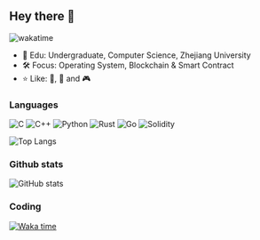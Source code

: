 ## Hey there :wave:

![wakatime](https://wakatime.com/badge/user/5a7abdae-6e7d-4bd8-8663-e76179b44ecb.svg?style=flat)

* :open_book: Edu: Undergraduate, Computer Science, Zhejiang University
* :hammer_and_wrench: Focus: Operating System, Blockchain & Smart Contract
* :star: Like: :tennis:, :bicyclist: and :video_game:

### Languages

![C](https://img.shields.io/badge/C-1f2430?style=flat&logo=C&logoColor=73d0ff)
![C++](https://img.shields.io/badge/C++-1f2430?style=flat&logo=C%2B%2B&logoColor=73d0ff)
![Python](https://img.shields.io/badge/Python-1f2430?style=flat&logo=Python&logoColor=73d0ff)
![Rust](https://img.shields.io/badge/Rust-1f2430?style=flat&logo=Rust&logoColor=73d0ff)
![Go](https://img.shields.io/badge/Go-1f2430?style=flat&logo=Go&logoColor=73d0ff)
![Solidity](https://img.shields.io/badge/Solidity-1f2430?style=flat&logo=Solidity&logoColor=73d0ff)

![Top Langs](https://github-readme-stats-futuretech6.vercel.app/api/top-langs/?username=FUTURETECH6&layout=compact&theme=ayu-mirage&langs_count=10&count_private=true&exclude_repo=github-readme-stats,CA_LAB&hide=jupyter%20notebook,html,tsql,css,scss)

### Github stats

![GitHub stats](https://github-readme-stats-futuretech6.vercel.app/api?username=FUTURETECH6&theme=ayu-mirage&show_icons=true&count_private=true&include_all_commits=true)

### Coding

[![Waka time](https://github-readme-stats.vercel.app/api/wakatime?username=FUTURETECH6&layout=compact&theme=ayu-mirage&hide_progress=false)](https://wakatime.com/@FUTURETECH6)

<!--
"ayu-mirage": {
    title_color: "f4cd7c",
    icon_color: "73d0ff",
    text_color: "c7c8c2",
    bg_color: "1f2430",
}
-->
